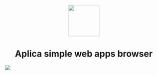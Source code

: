 <p align=center><img src="https://raw.githubusercontent.com/Mahmoud46/Applica_web_simple_apps_browser/c820a735f326414b16453a6597c1715f3aca6615/applica_apps_browser/imgs/fav-icon.svg" width="100px"></p>
<h1 align=center>Aplica simple web apps browser</h1>
<img src="https://github.com/Mahmoud46/Applica_web_simple_apps_browser/assets/81241007/a901f755-32b0-47a5-b826-4fb33f459f58">
